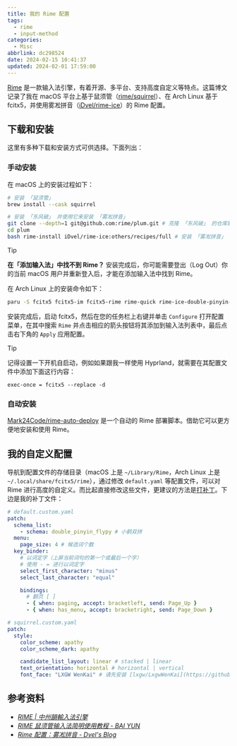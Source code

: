 ```yaml
---
title: 我的 Rime 配置
tags:
  - rime
  - input-method
categories:
  - Misc
abbrlink: dc298524
date: 2024-02-15 10:41:37
updated: 2024-02-01 17:59:00
---
```


[Rime](https://rime.im/) 是一款输入法引擎，有着开源、多平台、支持高度自定义等特点。这篇博文记录了我在 macOS 平台上基于鼠须管（[rime/squirrel](https://github.com/rime/squirrel)）、在 Arch Linux 基于 fcitx5，并使用雾凇拼音（[iDvel/rime-ice](https://github.com/iDvel/rime-ice)）的 Rime 配置。

<!--more-->

## 下载和安装

这里有多种下载和安装方式可供选择。下面列出：

### 手动安装

在 macOS 上的安装过程如下：

```bash
# 安装 「鼠须管」
brew install --cask squirrel

# 安装 「东风破」 并使用它来安装 「雾凇拼音」
git clone --depth=1 git@github.com:rime/plum.git # 克隆 「东风破」 的仓库到本地
cd plum
bash rime-install iDvel/rime-ice:others/recipes/full # 安装 「雾凇拼音」
```

> [!Tip]
> **在「添加输入法」中找不到 Rime？** 安装完成后，你可能需要登出（Log Out）你的当前 macOS 用户并重新登入后，才能在添加输入法中找到 Rime。

在 Arch Linux 上的安装命令如下：

```bash
paru -S fcitx5 fcitx5-im fcitx5-rime rime-quick rime-ice-double-pinyin-flypy-git
```

安装完成后，启动 fcitx5，然后在您的任务栏上右键并单击 `Configure` 打开配置菜单，在其中搜索 `Rime` 并点击相应的箭头按钮将其添加到输入法列表中，最后点击右下角的 `Apply` 应用配置。

> [!Tip]
> 记得设置一下开机自启动，例如如果跟我一样使用 Hyprland，就需要在其配置文件中添加下面这行内容：
>
> ```text
> exec-once = fcitx5 --replace -d
> ```

### 自动安装

[Mark24Code/rime-auto-deploy](https://github.com/Mark24Code/rime-auto-deploy) 是一个自动的 Rime 部署脚本。借助它可以更方便地安装和使用 Rime。

## 我的自定义配置

导航到配置文件的存储目录（macOS 上是 `~/Library/Rime`，Arch Linux 上是 `~/.local/share/fcitx5/rime`），通过修改 `default.yaml` 等配置文件，可以对 Rime 进行高度的自定义。而比起直接修改这些文件，更建议的方法是[打补丁](https://dvel.me/posts/rime-ice/#%E4%BB%A5-patch-%E7%9A%84%E6%96%B9%E5%BC%8F%E6%89%93%E8%A1%A5%E4%B8%81)。下边是我的补丁文件：

```yaml
# default.custom.yaml
patch:
  schema_list:
    - schema: double_pinyin_flypy # 小鹤双拼
  menu:
    page_size: 4 # 候选词个数
  key_binder:
    # 以词定字（上屏当前词句的第一个或最后一个字）
    # 使用 - = 进行以词定字
    select_first_character: "minus"
    select_last_character: "equal"

    bindings:
      # 翻页 [ ]
      - { when: paging, accept: bracketleft, send: Page_Up }
      - { when: has_menu, accept: bracketright, send: Page_Down }
```

```yaml
# squirrel.custom.yaml
patch:
  style:
    color_scheme: apathy
    color_scheme_dark: apathy

    candidate_list_layout: linear # stacked | linear
    text_orientation: horizontal # horizontal | vertical
    font_face: "LXGW WenKai" # 请先安装 [lxgw/LxgwWenKai](https://github.com/lxgw/LxgwWenKai)
```

## 参考资料

- _[RIME | 中州韻輸入法引擎](https://rime.im/)_
- _[RIME 鼠须管输入法简明使用教程 - BAI YUN](https://baiyun.me/rime-simple-tutorial)_
- _[Rime 配置：雾凇拼音 - Dvel's Blog](https://dvel.me/posts/rime-ice/)_
